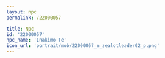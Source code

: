 ```yaml
---
layout: npc
permalink: /22000057

title: Npc
id: '22000057'
npc_name: 'Inakimo Te'
icon_url: 'portrait/mob/22000057_n_zealotleader02_p.png'
---
```

